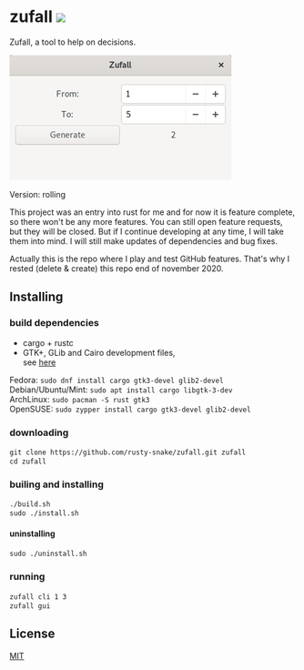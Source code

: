 # zufall ![](https://badgen.net/badge/maintenance/passively-maintained/308000)

Zufall, a tool to help on decisions.

![Screenshot](screenshot.png)

Version: rolling

This project was an entry into rust for me and for now it is feature complete, so there won't be any more features.
You can still open feature requests, but they will be closed.
But if I continue developing at any time, I will take them into mind.
I will still make updates of dependencies and bug fixes.

Actually this is the repo where I play and test GitHub features.
That's why I rested (delete & create) this repo end of november 2020.

## Installing

### build dependencies

  * cargo + rustc
  * GTK+, GLib and Cairo development files,  
    see [here](http://gtk-rs.org/docs/requirements.html)

Fedora: `sudo dnf install cargo gtk3-devel glib2-devel`  
Debian/Ubuntu/Mint: `sudo apt install cargo libgtk-3-dev`  
ArchLinux: `sudo pacman -S rust gtk3`  
OpenSUSE: `sudo zypper install cargo gtk3-devel glib2-devel`

### downloading

    git clone https://github.com/rusty-snake/zufall.git zufall
    cd zufall

### builing and installing

    ./build.sh
    sudo ./install.sh

#### uninstalling

    sudo ./uninstall.sh

### running

    zufall cli 1 3
    zufall gui

## License
[MIT](LICENSE)
